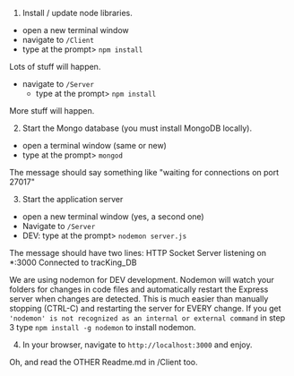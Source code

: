 1. Install / update node libraries.
  - open a new terminal window
  - navigate to ```/Client```
  - type at the prompt> ```npm install```
  
  Lots of stuff will happen.
  
  - navigate to ```/Server```
    - type at the prompt> ```npm install```
  
  More stuff will happen.

2. Start the Mongo database (you must install MongoDB locally).
  - open a terminal window (same or new)
  - type at the prompt> ```mongod```
  
  The message should say something like "waiting for connections on port 27017"
  
 3. Start the application server
  - open a new terminal window (yes, a second one)
  - Navigate to ```/Server```
  - DEV: type at the prompt> ```nodemon server.js```
  
  The message should have two lines:
  HTTP Socket Server listening on *:3000
  Connected to tracKing_DB
 
We are using nodemon for DEV development.  Nodemon will watch your folders for changes in code files and automatically restart the Express server when changes are detected.  This is much easier than manually stopping (CTRL-C) and restarting the server for EVERY change. If you get ```'nodemon' is not recognized as an internal or external command``` in step 3 type ```npm install -g nodemon``` to install nodemon.

4. In your browser, navigate to ```http://localhost:3000``` and enjoy.

Oh, and read the OTHER Readme.md in /Client too.
